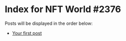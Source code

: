 # Index for NFT World #2376
Posts will be displayed in the order below:

- [Your first post](./001-first.md)

